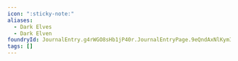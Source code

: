 ```yaml
---
icon: ":sticky-note:"
aliases:
  - Dark Elves
  - Dark Elven
foundryId: JournalEntry.g4rWGO8sHb1jP40r.JournalEntryPage.9eQndAxNlKymI04z
tags: []
---
```

